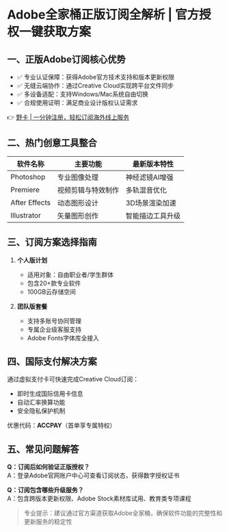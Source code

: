 # Adobe全家桶正版订阅全解析 | 官方授权一键获取方案

## 一、正版Adobe订阅核心优势
- ✅ 专业认证保障：获得Adobe官方技术支持和版本更新权限
- ✅ 无缝云端协作：通过Creative Cloud实现跨平台文件同步
- ✅ 多设备适配：支持Windows/Mac系统自由切换
- ✅ 合规使用证明：满足商业设计版权认证需求

👉 [野卡 | 一分钟注册，轻松订阅海外线上服务](https://bbtdd.com/yeka)

## 二、热门创意工具整合
| 软件名称 | 主要功能               | 最新版本特性        |
|----------|------------------------|---------------------|
| Photoshop | 专业图像处理          | 神经滤镜AI增强      | 
| Premiere  | 视频剪辑与特效制作    | 多轨混音优化        |
| After Effects | 动态图形设计       | 3D场景渲染加速      |
| Illustrator | 矢量图形创作      | 智能描边工具升级    |

## 三、订阅方案选择指南
1. **个人版计划**
   - 适用对象：自由职业者/学生群体
   - 包含20+款专业软件
   - 100GB云存储空间

2. **团队版套餐**
   - 支持多账号协同管理
   - 专属企业级客服支持
   - Adobe Fonts字体库全接入

## 四、国际支付解决方案
通过虚拟支付卡可快速完成Creative Cloud订阅：
- 即时生成国际信用卡信息
- 自动汇率换算功能
- 安全隐私保护机制

优惠代码：**ACCPAY**（首单享专属特权）

## 五、常见问题解答
**Q：订阅后如何验证正版授权？**  
A：登录Adobe官网账户中心可查看订阅状态，获得数字授权证书

**Q：订阅包含哪些升级服务？**  
A：包含跨版本更新权限、Adobe Stock素材库试用、教育类专项课程

> 专业提示：建议通过官方渠道获取Adobe全家桶，确保软件功能的完整性和更新服务的稳定性